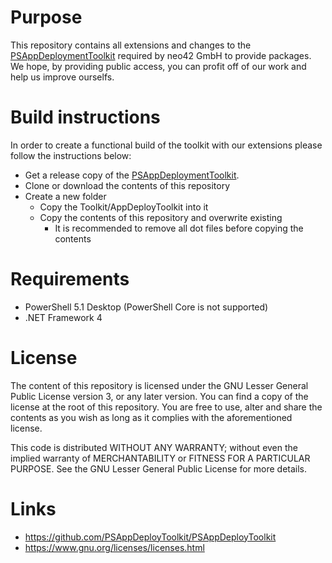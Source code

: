 # Purpose
This repository contains all extensions and changes to the [PSAppDeploymentToolkit](#links) required by neo42 GmbH to provide packages. We hope, by providing public access, you can profit off of our work and help us improve ourselfs.

# Build instructions
In order to create a functional build of the toolkit with our extensions please follow the instructions below:

* Get a release copy of the [PSAppDeploymentToolkit](#links).
* Clone or download the contents of this repository
* Create a new folder
    * Copy the Toolkit/AppDeployToolkit into it
    * Copy the contents of this repository and overwrite existing
        - It is recommended to remove all dot files before copying the contents

# Requirements
* PowerShell 5.1 Desktop (PowerShell Core is not supported)
* .NET Framework 4

# License
The content of this repository is licensed under the GNU Lesser General Public License version 3, or any later version. You can find a copy of the license at the root of this repository. You are free to use, alter and share the contents as you wish as long as it complies with the aforementioned license.

This code is distributed WITHOUT ANY WARRANTY; without even the implied warranty of MERCHANTABILITY or FITNESS FOR A PARTICULAR PURPOSE. See the GNU Lesser General Public License for more details.

# Links
* https://github.com/PSAppDeployToolkit/PSAppDeployToolkit
* https://www.gnu.org/licenses/licenses.html
